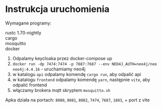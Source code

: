 # Instrukcja uruchomienia

Wymagane programy:

rustc 1.70-nightly \
cargo \
mosquitto \
docker

1. Odpalamy keycloaka przez docker-compose up
2. ```docker run -dp 7474:7474 -p 7687:7687 --env NEO4J_AUTH=neo4j/neo neo4j:4.4.16``` - uruchamiamy neo4j
3. w katalogu ```api``` odpalamy komendę ```cargo run```, aby odpalić api
4. w katalogu ```frontend``` odpalamy komendę ```yarn```, następnie ```vite```, aby odpalić frontend
5. włączamy brokera mqtt skryptem ```mosquitto.sh```

Apka działa na portach: ```8080```, ```8081```, ```8082```, ```7474```, ```7687```, ```1883```, + port z vite
